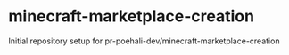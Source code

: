 # minecraft-marketplace-creation

Initial repository setup for pr-poehali-dev/minecraft-marketplace-creation